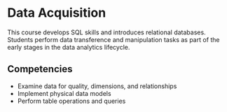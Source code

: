 # Data Acquisition

This course develops SQL skills and introduces relational databases. Students perform data transference and manipulation tasks as part of the early stages in the data analytics lifecycle.

## Competencies
- Examine data for quality, dimensions, and relationships
- Implement physical data models
- Perform table operations and queries
